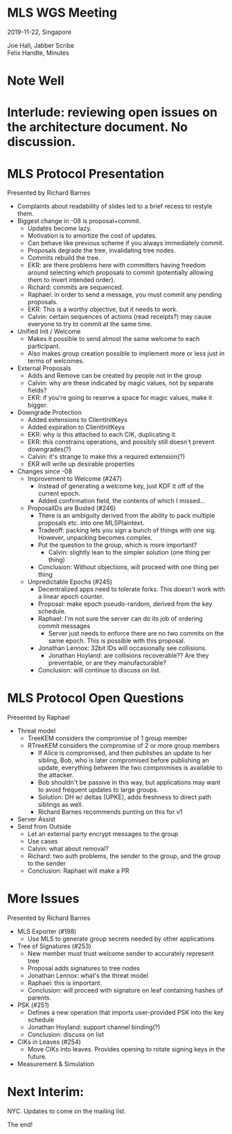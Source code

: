 # MLS WGS Meeting
2019-11-22, Singapore

Joe Hall, Jabber Scribe \
Felix Handte, Minutes

# Note Well

# Interlude: reviewing open issues on the architecture document. No discussion.

# MLS Protocol Presentation
Presented by Richard Barnes
- Complaints about readability of slides led to a brief recess to restyle them.
- Biggest change in -08 is proposal+commit.
  - Updates become lazy.
  - Motivation is to amortize the cost of updates.
  - Can behave like previous scheme if you always immediately commit.
  - Proposals degrade the tree, invalidating tree nodes.
  - Commits rebuild the tree.
  - EKR: are there problems here with committers having freedom around selecting which proposals to commit (potentially allowing them to invert intended order).
  - Richard: commits are sequenced.
  - Raphael: in order to send a message, you must commit any pending proposals.
  - EKR: This is a worthy objective, but it needs to work.
  - Calvin: certain sequences of actions (read receipts?) may cause everyone to try to commit at the same time.
- Unified Init / Welcome
  - Makes it possible to send almost the same welcome to each participant.
  - Also makes group creation possible to implement more or less just in terms of welcomes.
- External Proposals
  - Adds and Remove can be created by people not in the group
  - Calvin: why are these indicated by magic values, not by separate fields?
  - EKR: if you're going to reserve a space for magic values, make it bigger.
- Downgrade Protection
  - Added extensions to ClientInitKeys
  - Added expiration to ClientInitKeys
  - EKR: why is this attached to each CIK, duplicating it.
  - EKR: this constrains operations, and possibly still doesn't prevent downgrades(?)
  - Calvin: it's strange to make this a required extension(?)
  - EKR will write up desirable properties
- Changes since -08
  - Improvement to Welcome (#247)
    - Instead of generating a welcome key, just KDF it off of the current epoch.
    - Added confirmation field, the contents of which I missed...
  - ProposalIDs are Busted (#246)
    - There is an ambiguity derived from the ability to pack multiple proposals etc. into one MLSPlaintext.
    - Tradeoff: packing lets you sign a bunch of things with one sig. However, unpacking becomes complex.
    - Put the question to the group, which is more important?
      - Calvin: slightly lean to the simpler solution (one thing per thing)
    - Conclusion: Without objections, will proceed with one thing per thing
  - Unpredictable Epochs (#245)
    - Decentralized apps need to tolerate forks. This doesn't work with a linear epoch counter.
    - Proposal: make epoch pseudo-random, derived from the key schedule.
    - Raphael: I'm not sure the server can do its job of ordering commit messages
      - Server just needs to enforce there are no two commits on the same epoch. This is possible with this proposal.
    - Jonathan Lennox: 32bit IDs will occasionally see collisions.
      - Jonathan Hoyland: are collisions recoverable?? Are they preventable, or are they manufacturable?
    - Conclusion: will continue to discuss on list.

# MLS Protocol Open Questions
Presented by Raphael
- Threat model
  - TreeKEM considers the compromise of 1 group member
  - RTreeKEM considers the compromise of 2 or more group members
    - If Alice is compromised, and then publishes an update to her sibling, Bob, who is later compromised before publishing an update, everything between the two compromises is available to the attacker.
    - Bob shouldn't be passive in this way, but applications may want to avoid frequent updates to large groups.
    - Solution: DH w/ deltas (UPKE), adds freshness to direct path siblings as well.
    - Richard Barnes recommends punting on this for v1
- Server Assist
- Send from Outside
  - Let an external party encrypt messages to the group
  - Use cases
  - Calvin: what about removal?
  - Richard: two auth problems, the sender to the group, and the group to the sender
  - Conclusion: Raphael will make a PR

# More Issues
Presented by Richard Barnes
- MLS Exporter (#198)
  - Use MLS to generate group secrets needed by other applications
- Tree of Signatures (#253)
  - New member must trust welcome sender to accurately represent tree
  - Proposal adds signatures to tree nodes
  - Jonathan Lennox: what's the threat model
  - Raphael: this is important.
  - Conclusion: will proceed with signature on leaf containing hashes of parents.
- PSK (#251)
  - Defines a new operation that imports user-provided PSK into the key schedule
  - Jonathan Hoyland: support channel binding(?)
  - Conclusion: discuss on list
- CIKs in Leaves (#254)
  - Move CIKs into leaves. Provides opening to rotate signing keys in the future.
- Measurement & Simulation

# Next Interim:
NYC. Updates to come on the mailing list.

The end!
